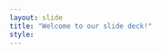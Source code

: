 ```yaml
---
layout: slide
title: "Welcome to our slide deck!"
style:
---
```


<svg fill="none" viewBox="0 0 400 400" width="400" height="400" xmlns="http://www.w3.org/2000/svg">
    <foreignObject width="100%" height="100%">
        <div xmlns="http://www.w3.org/1999/xhtml">
    <style>
    .animate-charcter
    {
    text-transform: uppercase;
    background-image: linear-gradient(
        -225deg,
        #231557 0%,
        #44107a 29%,
        #ff1361 67%,
        #fff800 100%
    );
    background-size: auto auto;
    background-clip: border-box;
    background-size: 200% auto;
    color: #fff;
    background-clip: text;
    text-fill-color: transparent;
    -webkit-background-clip: text;
    -webkit-text-fill-color: transparent;
    animation: textclip 2s linear infinite;
    display: inline-block;
        font-size: 190px;
    }

    @keyframes textclip {
    to {
        background-position: 200% center;
    }
    }
    </style>
            <h1 class="animate-character">mthurston was here.</h1>
        </div>
    </foreignObject>

</svg>

![cherryontop-o-cat](https://octodex.github.com/images/cherryontop-o-cat.png) {: .center}
